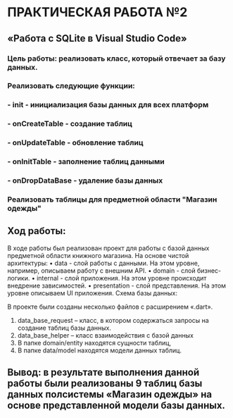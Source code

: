 # ПРАКТИЧЕСКАЯ РАБОТА №2
## «Работа с SQLite в Visual Studio Code»
### Цель работы: реализовать класс, который отвечает за базу данных.
### Реализовать следующие функции:
### - init - инициализация базы данных для всех платформ
### - onCreateTable - создание таблиц 
### - onUpdateTable - обновление таблиц
### - onInitTable - заполнение таблиц данными
### - onDropDataBase - удаление базы данных 
### Реализовать таблицы для предметной области "Магазин одежды"
## Ход работы:
В ходе работы был реализован проект для работы с базой данных предметной области книжного магазина. На основе чистой архитектуры:
•	data - слой работы с данными. На этом уровне, например, описываем работу с внешним API.
•	domain - слой бизнес-логики.
•	internal - слой приложения. На этом уровне происходит внедрение зависимостей.
•	presentation - слой представления. На этом уровне описываем UI приложения.
Схема базы данных:

В проекте были созданы несколько файлов с расширением «.dart».
1.	data_base_request – класс, в котором содержаться запросы на создание таблиц базы данных.
2.	data_base_helper – класс взаимодействия с базой данных
3.	В папке domain/entity находятся сущности таблиц,
4.	В папке data/model находятся модели данных таблиц.
## Вывод: в результате выполнения данной работы были реализованы 9 таблиц базы данных полсистемы «Магазин одежды» на основе представленной модели базы данных.
